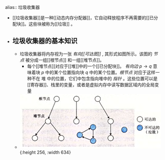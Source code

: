 alias:: 垃圾收集器

- [[垃圾收集器]]是一种[[动态内存分配器]]，它自动释放程序不再需要的[[已分配块]]。这些块被称为[[垃圾]] 。
- ## 垃圾收集器的基本知识
	- 垃圾收集器将内存视为一张 *有向[[可达图]]* , 其形式如图所示。该图的 *节点* 被分成一组[[根节点]] 和一组[[堆节点]]。
		- 每个[[堆节点]]对应于[[堆]]中的一个[[已分配块]]。
		  *有向边* $p\to q$ 意味着块 $p$ 中的某个位置指向块 $q$ 中的某个位置。*根节点* 对应于这样一种不在 堆 中的位置，它们中包含指向堆中的 *指针* 。这些位置可以是[[寄存器]]、栈里的变量，或者是虚拟内存中读写数据区域内的全局变量
	- ![image.png](../assets/image_1702477592208_0.png){:height 256, :width 634}